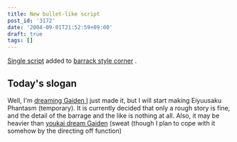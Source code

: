 ```yaml
---
title: New bullet-like script
post_id: '3172'
date: '2004-09-01T21:52:59+09:00'
draft: true
tags: []
---
```


[Single script](/3171) added to [barrack style corner](/tag/danmakufu) .

## Today's slogan

Well, I'm [dreaming Gaiden I](/touhou-pcb-g) just made it, but I will start making Eiyuusaku Phantasm (temporary). It is currently decided that only a rough story is fine, and the detail of the barrage and the like is nothing at all. Also, it may be heavier than [youkai dream Gaiden](/touhou-pcb-g) (sweat (though I plan to cope with it somehow by the directing off function)
